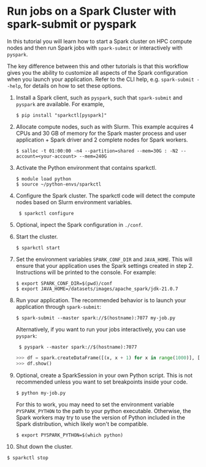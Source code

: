 # Run jobs on a Spark Cluster with spark-submit or pyspark

In this tutorial you will learn how to start a Spark cluster on HPC compute nodes and then run
Spark jobs with `spark-submit` or interactively with `pyspark`.

The key difference between this and other tutorials is that this workflow gives you the ability
to customize all aspects of the Spark configuration when you launch your application. Refer to
the CLI help, e.g. `spark-submit --help`, for details on how to set these options.

1. Install a Spark client, such as `pyspark`, such that `spark-submit` and `pyspark` are available.
   For example,

   ```console
   $ pip install "sparkctl[pyspark]"
   ```

2. Allocate compute nodes, such as with Slurm. This example acquires 4 CPUs and 30 GB of memory
   for the Spark master process and user application + Spark driver and 2 complete nodes for Spark
   workers.

   ```console
   $ salloc -t 01:00:00 -n4 --partition=shared --mem=30G : -N2 --account=<your-account> --mem=240G
   ```

3. Activate the Python environment that contains sparkctl.

   ```console
   $ module load python
   $ source ~/python-envs/sparkctl
   ```

4. Configure the Spark cluster. The sparkctl code will detect the compute nodes based on
   Slurm environment variables.

   ```console
    $ sparkctl configure
    ```
    
5. Optional, inpect the Spark configuration in `./conf`.
    
6. Start the cluster.

    ```console
    $ sparkctl start
    ```

7. Set the environment variables `SPARK_CONF_DIR` and `JAVA_HOME`. This will ensure that your
   application uses the Spark settings created in step 2. Instructions will be printed to the
   console. For example:

   ```console
   $ export SPARK_CONF_DIR=$(pwd)/conf
   $ export JAVA_HOME=/datasets/images/apache_spark/jdk-21.0.7
   ```

8. Run your application. The recommended behavior is to launch your application through
   `spark-submit`:

   ```console
   $ spark-submit --master spark://$(hostname):7077 my-job.py
   ```

   Alternatively, if you want to run your jobs interactively, you can use `pyspark`:

   ```console
    $ pyspark --master spark://$(hostname):7077
    ```
    ```python
    >>> df = spark.createDataFrame([(x, x + 1) for x in range(1000)], ["a","b"])
    >>> df.show()
    ```

9. Optional, create a SparkSession in your own Python script. This is not recommended unless you
   want to set breakpoints inside your code.

   ```console
   $ python my-job.py
   ```

   For this to work, you may need to set the environment variable `PYSPARK_PYTHON` to the path to
   your python executable. Otherwise, the Spark workers may try to use the version of Python
   included in the Spark distribution, which likely won't be compatible.

   ```console
   $ export PYSPARK_PYTHON=$(which python)
   ```

10. Shut down the cluster.

   ```console
   $ sparkctl stop
   ```
